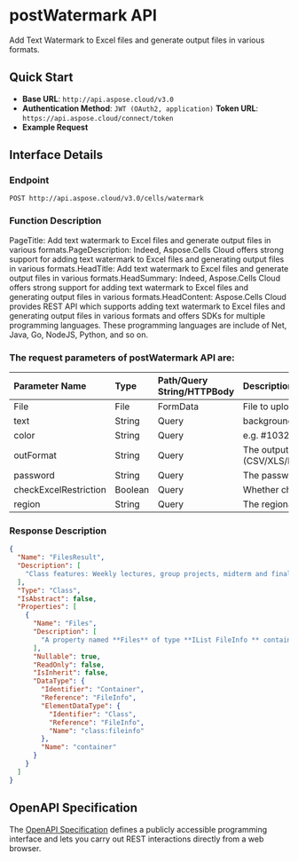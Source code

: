 # **postWatermark API**

Add Text Watermark to Excel files and generate output files in various formats. 

## **Quick Start**

- **Base URL**: `http://api.aspose.cloud/v3.0`
- **Authentication Method**: `JWT (OAuth2, application)`  **Token URL**: `https://api.aspose.cloud/connect/token`
- **Example Request** 
<script src="https://gist.github.com/aspose-cells-cloud-gists/8a5b324fdf3e574dbd747c1a1e24b05d.js?file=Example30_PostWatermark.cs"></script>

## **Interface Details**

### **Endpoint** 

```
POST http://api.aspose.cloud/v3.0/cells/watermark
```

### **Function Description**
PageTitle: Add text watermark to Excel files and generate output files in various formats.PageDescription: Indeed, Aspose.Cells Cloud offers strong support for adding text watermark to Excel files and generating output files in various formats.HeadTitle: Add text watermark to Excel files and generate output files in various formats.HeadSummary: Indeed, Aspose.Cells Cloud offers strong support for adding text watermark to Excel files and generating output files in various formats.HeadContent: Aspose.Cells Cloud provides REST API which supports adding text watermark to Excel files and generating output files in various formats and offers SDKs for multiple programming languages. These programming languages are include of Net, Java, Go, NodeJS, Python, and so on.

### The request parameters of **postWatermark** API are: 

| Parameter Name | Type | Path/Query String/HTTPBody | Description | 
| :- | :- | :- |:- | 
|File|File|FormData|File to upload|
|text|String|Query|background text.|
|color|String|Query|e.g. #1032ff|
|outFormat|String|Query|The output data file format.(CSV/XLS/HTML/MHTML/ODS/PDF/XML/TXT/TIFF/XLSB/XLSM/XLSX/XLTM/XLTX/XPS/PNG/JPG/JPEG/GIF/EMF/BMP/MD[Markdown]/Numbers)|
|password|String|Query|The password needed to open an Excel file.|
|checkExcelRestriction|Boolean|Query|Whether check restriction of excel file when user modify cells related objects.|
|region|String|Query|The regional settings for workbook.|


### **Response Description**
```json
{
  "Name": "FilesResult",
  "Description": [
    "Class features: Weekly lectures, group projects, midterm and final exams, and participation in class discussions."
  ],
  "Type": "Class",
  "IsAbstract": false,
  "Properties": [
    {
      "Name": "Files",
      "Description": [
        "A property named **Files** of type **IList FileInfo ** containing a collection of file information objects."
      ],
      "Nullable": true,
      "ReadOnly": false,
      "IsInherit": false,
      "DataType": {
        "Identifier": "Container",
        "Reference": "FileInfo",
        "ElementDataType": {
          "Identifier": "Class",
          "Reference": "FileInfo",
          "Name": "class:fileinfo"
        },
        "Name": "container"
      }
    }
  ]
}
```

## OpenAPI Specification

The [OpenAPI Specification](https://reference.aspose.cloud/cells/#/LightCellsController/PostWatermark) defines a publicly accessible programming interface and lets you carry out REST interactions directly from a web browser.

